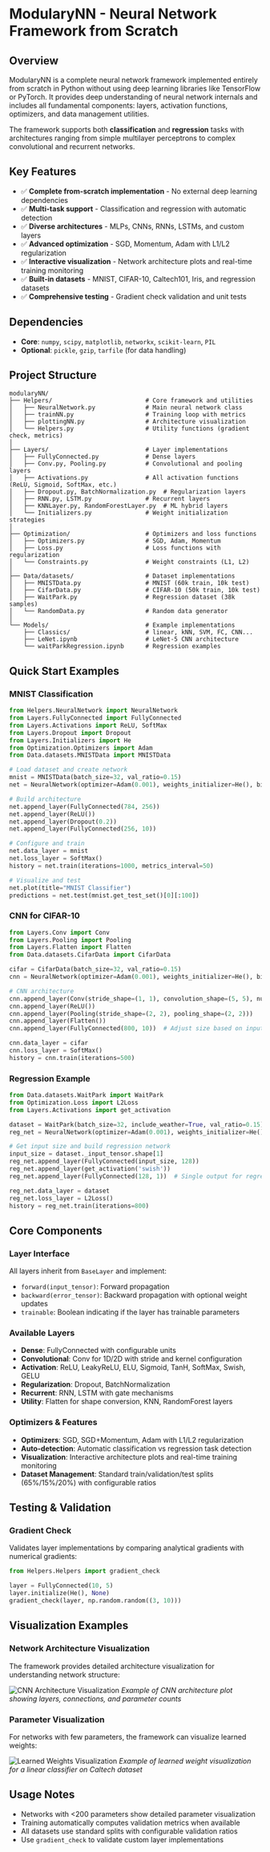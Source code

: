 # ModularyNN - Neural Network Framework from Scratch

## Overview

ModularyNN is a complete neural network framework implemented entirely from scratch in Python without using deep learning libraries like TensorFlow or PyTorch. It provides deep understanding of neural network internals and includes all fundamental components: layers, activation functions, optimizers, and data management utilities.

The framework supports both **classification** and **regression** tasks with architectures ranging from simple multilayer perceptrons to complex convolutional and recurrent networks.

## Key Features

- ✅ **Complete from-scratch implementation** - No external deep learning dependencies
- ✅ **Multi-task support** - Classification and regression with automatic detection
- ✅ **Diverse architectures** - MLPs, CNNs, RNNs, LSTMs, and custom layers
- ✅ **Advanced optimization** - SGD, Momentum, Adam with L1/L2 regularization
- ✅ **Interactive visualization** - Network architecture plots and real-time training monitoring
- ✅ **Built-in datasets** - MNIST, CIFAR-10, Caltech101, Iris, and regression datasets
- ✅ **Comprehensive testing** - Gradient check validation and unit tests

## Dependencies

- **Core**: `numpy`, `scipy`, `matplotlib`, `networkx`, `scikit-learn`, `PIL`
- **Optional**: `pickle`, `gzip`, `tarfile` (for data handling)

## Project Structure

```
modularyNN/
├── Helpers/                          # Core framework and utilities
│   ├── NeuralNetwork.py              # Main neural network class
│   ├── trainNN.py                    # Training loop with metrics
│   ├── plottingNN.py                 # Architecture visualization
│   └── Helpers.py                    # Utility functions (gradient check, metrics)
│
├── Layers/                           # Layer implementations
│   ├── FullyConnected.py             # Dense layers
│   ├── Conv.py, Pooling.py           # Convolutional and pooling layers
│   ├── Activations.py                # All activation functions (ReLU, Sigmoid, SoftMax, etc.)
│   ├── Dropout.py, BatchNormalization.py  # Regularization layers
│   ├── RNN.py, LSTM.py               # Recurrent layers
│   ├── KNNLayer.py, RandomForestLayer.py  # ML hybrid layers
│   └── Initializers.py               # Weight initialization strategies
│
├── Optimization/                     # Optimizers and loss functions
│   ├── Optimizers.py                 # SGD, Adam, Momentum
│   ├── Loss.py                       # Loss functions with regularization
│   └── Constraints.py                # Weight constraints (L1, L2)
│
├── Data/datasets/                    # Dataset implementations
│   ├── MNISTData.py                  # MNIST (60k train, 10k test)
│   ├── CifarData.py                  # CIFAR-10 (50k train, 10k test)
│   ├── WaitPark.py                   # Regression dataset (38k samples)
│   └── RandomData.py                 # Random data generator
│
└── Models/                           # Example implementations
    ├── Classics/                     # linear, kNN, SVM, FC, CNN...
    ├── LeNet.ipynb                   # LeNet-5 CNN architecture
    └── waitParkRegression.ipynb      # Regression examples
```

## Quick Start Examples

### MNIST Classification

```python
from Helpers.NeuralNetwork import NeuralNetwork
from Layers.FullyConnected import FullyConnected
from Layers.Activations import ReLU, SoftMax
from Layers.Dropout import Dropout
from Layers.Initializers import He
from Optimization.Optimizers import Adam
from Data.datasets.MNISTData import MNISTData

# Load dataset and create network
mnist = MNISTData(batch_size=32, val_ratio=0.15)
net = NeuralNetwork(optimizer=Adam(0.001), weights_initializer=He(), bias_initializer=None)

# Build architecture
net.append_layer(FullyConnected(784, 256))
net.append_layer(ReLU())
net.append_layer(Dropout(0.2))
net.append_layer(FullyConnected(256, 10))

# Configure and train
net.data_layer = mnist
net.loss_layer = SoftMax()
history = net.train(iterations=1000, metrics_interval=50)

# Visualize and test
net.plot(title="MNIST Classifier")
predictions = net.test(mnist.get_test_set()[0][:100])
```

### CNN for CIFAR-10

```python
from Layers.Conv import Conv
from Layers.Pooling import Pooling
from Layers.Flatten import Flatten
from Data.datasets.CifarData import CifarData

cifar = CifarData(batch_size=32, val_ratio=0.15)
cnn = NeuralNetwork(optimizer=Adam(0.001), weights_initializer=He(), bias_initializer=None)

# CNN architecture
cnn.append_layer(Conv(stride_shape=(1, 1), convolution_shape=(5, 5), num_kernels=32))
cnn.append_layer(ReLU())
cnn.append_layer(Pooling(stride_shape=(2, 2), pooling_shape=(2, 2)))
cnn.append_layer(Flatten())
cnn.append_layer(FullyConnected(800, 10))  # Adjust size based on input

cnn.data_layer = cifar
cnn.loss_layer = SoftMax()
history = cnn.train(iterations=500)
```

### Regression Example

```python
from Data.datasets.WaitPark import WaitPark
from Optimization.Loss import L2Loss
from Layers.Activations import get_activation

dataset = WaitPark(batch_size=32, include_weather=True, val_ratio=0.15)
reg_net = NeuralNetwork(optimizer=Adam(0.001), weights_initializer=He(), bias_initializer=None)

# Get input size and build regression network
input_size = dataset._input_tensor.shape[1]
reg_net.append_layer(FullyConnected(input_size, 128))
reg_net.append_layer(get_activation('swish'))
reg_net.append_layer(FullyConnected(128, 1))  # Single output for regression

reg_net.data_layer = dataset
reg_net.loss_layer = L2Loss()
history = reg_net.train(iterations=800)
```

## Core Components

### Layer Interface
All layers inherit from `BaseLayer` and implement:
- `forward(input_tensor)`: Forward propagation
- `backward(error_tensor)`: Backward propagation with optional weight updates
- `trainable`: Boolean indicating if the layer has trainable parameters

### Available Layers
- **Dense**: FullyConnected with configurable units
- **Convolutional**: Conv for 1D/2D with stride and kernel configuration
- **Activation**: ReLU, LeakyReLU, ELU, Sigmoid, TanH, SoftMax, Swish, GELU
- **Regularization**: Dropout, BatchNormalization
- **Recurrent**: RNN, LSTM with gate mechanisms
- **Utility**: Flatten for shape conversion, KNN, RandomForest layers

### Optimizers & Features
- **Optimizers**: SGD, SGD+Momentum, Adam with L1/L2 regularization
- **Auto-detection**: Automatic classification vs regression task detection
- **Visualization**: Interactive architecture plots and real-time training monitoring
- **Dataset Management**: Standard train/validation/test splits (65%/15%/20%) with configurable ratios

## Testing & Validation

### Gradient Check
Validates layer implementations by comparing analytical gradients with numerical gradients:

```python
from Helpers.Helpers import gradient_check

layer = FullyConnected(10, 5)
layer.initialize(He(), None)
gradient_check(layer, np.random.random((3, 10)))
```

## Visualization Examples

### Network Architecture Visualization
The framework provides detailed architecture visualization for understanding network structure:

![CNN Architecture Visualization](Models/classics/archi_cnn.png)
*Example of CNN architecture plot showing layers, connections, and parameter counts*

### Parameter Visualization
For networks with few parameters, the framework can visualize learned weights:

![Learned Weights Visualization](Models/classics/learned_weights_caltech_linear.png)
*Example of learned weight visualization for a linear classifier on Caltech dataset*

## Usage Notes
- Networks with <200 parameters show detailed parameter visualization
- Training automatically computes validation metrics when available
- All datasets use standard splits with configurable validation ratios
- Use `gradient_check` to validate custom layer implementations